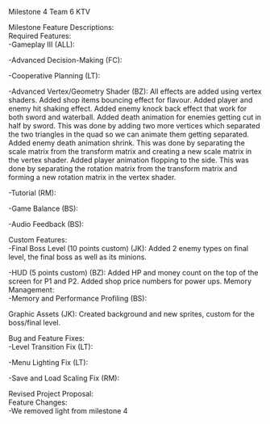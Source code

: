 Milestone 4 Team 6 KTV

Milestone Feature Descriptions:  
Required Features:  
-Gameplay III (ALL):

-Advanced Decision-Making (FC):

-Cooperative Planning (LT):

-Advanced Vertex/Geometry Shader (BZ): All effects are added using vertex shaders. Added shop items bouncing effect for flavour. Added player and enemy hit shaking effect. Added enemy knock back effect that work for both sword and waterball. Added death animation for enemies getting cut in half by sword. This was done by adding two more vertices which separated the two triangles in the quad so we can animate them getting separated. Added enemy death animation shrink. This was done by separating the scale matrix from the transform matrix and creating a new scale matrix in the vertex shader. Added player animation flopping to the side. This was done by separating the rotation matrix from the transform matrix and forming a new rotation matrix in the vertex shader.

-Tutorial (RM):

-Game Balance (BS):

-Audio Feedback (BS):

Custom Features:  
-Final Boss Level (10 points custom) (JK): Added 2 enemy types on final level, the final boss as well as its minions.

-HUD (5 points custom) (BZ): Added HP and money count on the top of the screen for P1 and P2. Added shop price numbers for power ups.
Memory Management:  
-Memory and Performance Profiling (BS):

Graphic Assets (JK):  Created background and new sprites, custom for the boss/final level.

Bug and Feature Fixes:  
-Level Transition Fix (LT):

-Menu Lighting Fix (LT):

-Save and Load Scaling Fix (RM):

Revised Project Proposal:  
Feature Changes:  
-We removed light from milestone 4

